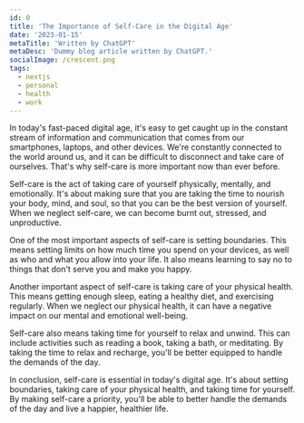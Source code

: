 ```yaml
---
id: 0
title: 'The Importance of Self-Care in the Digital Age'
date: '2023-01-15'
metaTitle: 'Written by ChatGPT'
metaDesc: 'Dummy blog article written by ChatGPT.'
socialImage: /crescent.png
tags:
  - nextjs
  - personal
  - health
  - work
---
```


In today's fast-paced digital age, it's easy to get caught up in the constant stream of information and communication that comes from our smartphones, laptops, and other devices. We're constantly connected to the world around us, and it can be difficult to disconnect and take care of ourselves. That's why self-care is more important now than ever before.

Self-care is the act of taking care of yourself physically, mentally, and emotionally. It's about making sure that you are taking the time to nourish your body, mind, and soul, so that you can be the best version of yourself. When we neglect self-care, we can become burnt out, stressed, and unproductive.

One of the most important aspects of self-care is setting boundaries. This means setting limits on how much time you spend on your devices, as well as who and what you allow into your life. It also means learning to say no to things that don't serve you and make you happy.

Another important aspect of self-care is taking care of your physical health. This means getting enough sleep, eating a healthy diet, and exercising regularly. When we neglect our physical health, it can have a negative impact on our mental and emotional well-being.

Self-care also means taking time for yourself to relax and unwind. This can include activities such as reading a book, taking a bath, or meditating. By taking the time to relax and recharge, you'll be better equipped to handle the demands of the day.

In conclusion, self-care is essential in today's digital age. It's about setting boundaries, taking care of your physical health, and taking time for yourself. By making self-care a priority, you'll be able to better handle the demands of the day and live a happier, healthier life.